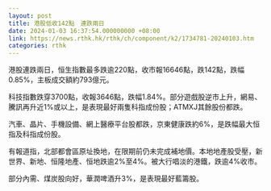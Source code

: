```yaml
---
layout: post
title: 港股低收142點　連跌兩日
date: 2024-01-03 16:37:54.000000000 +08:00
link: https://news.rthk.hk/rthk/ch/component/k2/1734781-20240103.htm
categories: rthk
---
```


港股連跌兩日，恒生指數最多跌逾220點，收市報16646點，跌142點，跌幅0.85%，主板成交額約793億元。

科技指數跌穿3700點，收報3646點，跌幅1.84%。部分遊戲股逆市上升，網易、騰訊再升近1%或以上，是表現最好兩隻科指成份股；ATMXJ其餘股份都跌。

汽車、晶片、手機設備、網上醫療平台股都跌，京東健康跌約6%，是跌幅最大恒指及科指成份股。

有報道指，北部都會區原址換地，在限期前仍未完成補地價。本地地產股受壓，新世界、新地、恒隆地產、恒地跌逾2%至4%。被大行唱淡的港鐵，跌逾4%收市。

部分內需、煤炭股向好，華潤啤酒升3%，是表現最好藍籌股。
